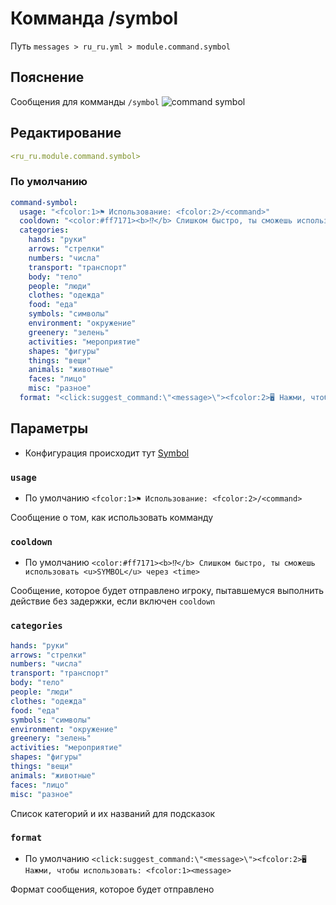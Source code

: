 # Комманда /symbol
Путь `messages > ru_ru.yml > module.command.symbol`

## Пояснение
Сообщения для комманды `/symbol`
![command symbol](/commandsymbol.png)

## Редактирование
```yaml
<ru_ru.module.command.symbol>
```

### По умолчанию
```yaml
command-symbol:
  usage: "<fcolor:1>⚑ Использование: <fcolor:2>/<command>"
  cooldown: "<color:#ff7171><b>⁉</b> Слишком быстро, ты сможешь использовать <u>SYMBOL</u> через <time>"
  categories:
    hands: "руки"
    arrows: "стрелки"
    numbers: "числа"
    transport: "транспорт"
    body: "тело"
    people: "люди"
    clothes: "одежда"
    food: "еда"
    symbols: "символы"
    environment: "окружение"
    greenery: "зелень"
    activities: "мероприятие"
    shapes: "фигуры"
    things: "вещи"
    animals: "животные"
    faces: "лицо"
    misc: "разное"
  format: "<click:suggest_command:\"<message>\"><fcolor:2>🖥 Нажми, чтобы использовать: <fcolor:1><message>"
```

## Параметры

- Конфигурация происходит тут [Symbol](/ru/config/module/command/command-symbol/)

### `usage`
- По умолчанию `<fcolor:1>⚑ Использование: <fcolor:2>/<command>`

Сообщение о том, как использовать комманду

### `cooldown`
- По умолчанию `<color:#ff7171><b>⁉</b> Слишком быстро, ты сможешь использовать <u>SYMBOL</u> через <time>`

Сообщение, которое будет отправлено игроку, пытавшемуся выполнить действие без задержки, если включен `cooldown`

### `categories`
```yaml
hands: "руки"
arrows: "стрелки"
numbers: "числа"
transport: "транспорт"
body: "тело"
people: "люди"
clothes: "одежда"
food: "еда"
symbols: "символы"
environment: "окружение"
greenery: "зелень"
activities: "мероприятие"
shapes: "фигуры"
things: "вещи"
animals: "животные"
faces: "лицо"
misc: "разное"
```
Список категорий и их названий для подсказок

### `format`
- По умолчанию `<click:suggest_command:\"<message>\"><fcolor:2>🖥 Нажми, чтобы использовать: <fcolor:1><message>`

Формат сообщения, которое будет отправлено

